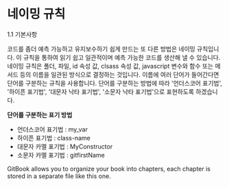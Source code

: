 # 네이밍 규칙

1.1 기본사항

코드를 좀더 예측 가능하고 유지보수하기 쉽게 만드는 또 다른 방법은 네이밍 규칙입니다. 이 규칙을 통하여 읽기 쉽고 일관적이며 예측 가능한 코드를 생산해 낼 수 있습니다. 네이밍 규칙은 폴더, 파일, id 속성 값, clsass 속성 값, javascript 변수와 함수 또는 메서드 등의 이름을 일관된 방식으로 결정하는 것입니다. 이름에 여러 단어가 들어간다면 단어를 구분하는 규칙을 사용합니다. 단어를 구분하는 방법에 따라 '언더스코어 표기법', '하이픈 표기법', '대문자 낙타 표기법', '소문자 낙타 표기법'으로 표현하도록 하겠습니다.

**단어를 구분하는 표기 방법**

* 언더스코어 표기법 : my_var
* 하이픈 표기법 : class-name
* 대문자 카멜 표기법 : MyConstructor
* 소문자 카멜 표기법 : gitfirstName


GitBook allows you to organize your book into chapters, each chapter is stored in a separate file like this one.
